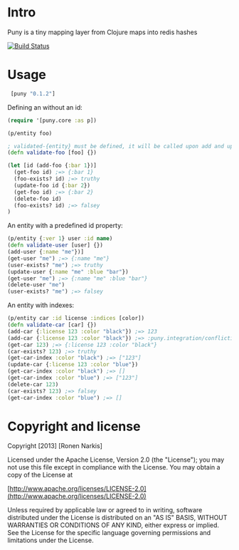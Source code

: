 # Intro 

Puny is a tiny mapping layer from Clojure maps into redis hashes

[![Build Status](https://travis-ci.org/narkisr/puny.png?branch=master)](https://travis-ci.org/narkisr/puny)

# Usage

```clojure
 [puny "0.1.2"]
```

Defining an without an id:

```clojure
(require '[puny.core :as p])

(p/entity foo)        

; validated-{entity} must be defined, it will be called upon add and update
(defn validate-foo [foo] {})

(let [id (add-foo {:bar 1})]
  (get-foo id) ;=> {:bar 1}
  (foo-exists? id) ;=> truthy
  (update-foo id {:bar 2}) 
  (get-foo id) ;=> {:bar 2}
  (delete-foo id)
  (foo-exists? id) ;=> falsey
)
```

An entity with a predefined id property:

```clojure
(p/entity {:ver 1} user :id name)        
(defn validate-user [user] {})
(add-user {:name "me"})]
(get-user "me") ;=> {:name "me"}
(user-exists? "me") ;=> truthy
(update-user {:name "me" :blue "bar"}) 
(get-user "me") ;=> {:name "me" :blue "bar"}
(delete-user "me")
(user-exists? "me") ;=> falsey
```

An entity with indexes:

```clojure
(p/entity car :id license :indices [color])        
(defn validate-car [car] {})
(add-car {:license 123 :color "black"}) ;=> 123
(add-car {:license 123 :color "black"}) ;=> :puny.integration/conflicting-car
(get-car 123) ;=> {:license 123 :color "black"}
(car-exists? 123) ;=> truthy
(get-car-index :color "black") ;=> ["123"]
(update-car {:license 123 :color "blue"}) 
(get-car-index :color "black") ;=> []
(get-car-index :color "blue") ;=> ["123"]
(delete-car 123)
(car-exists? 123) ;=> falsey
(get-car-index :color "blue") ;=> []
```

# Copyright and license

Copyright [2013] [Ronen Narkis]

Licensed under the Apache License, Version 2.0 (the "License");
you may not use this file except in compliance with the License.
You may obtain a copy of the License at

  [http://www.apache.org/licenses/LICENSE-2.0](http://www.apache.org/licenses/LICENSE-2.0)

Unless required by applicable law or agreed to in writing, software
distributed under the License is distributed on an "AS IS" BASIS,
WITHOUT WARRANTIES OR CONDITIONS OF ANY KIND, either express or implied.
See the License for the specific language governing permissions and
limitations under the License.
